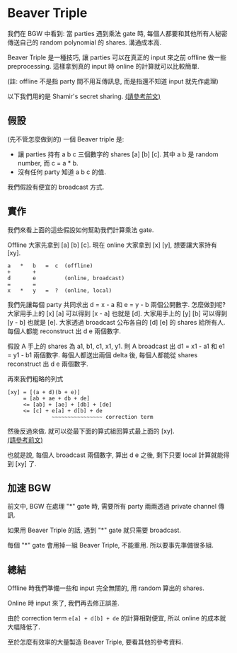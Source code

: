 # Beaver Triple

我們在 BGW 中看到: 當 parties 遇到乘法 gate 時, 每個人都要和其他所有人秘密傳送自己的 random polynomial 的 shares. 溝通成本高.

Beaver Triple 是一種技巧, 讓 parties 可以在真正的 input 來之前 offline 做一些 preprocessing. 這樣拿到真的 input 時 online 的計算就可以比較簡單.

(註: offline 不是指 party 間不用互傳訊息, 而是指還不知道 input 就先作處理)

以下我們用的是 Shamir's secret sharing. [(請參考前文)](./Shamir-Secret-Sharing-zh-TW.md)

## 假設

(先不管怎麼做到的) 一個 Beaver triple 是:
- 讓 parties 持有 a b c 三個數字的 shares [a] [b] [c]. 其中 a b 是 random number, 而 c = a * b.
- 沒有任何 party 知道 a b c 的值.

我們假設有便宜的 broadcast 方式.

## 實作

我們來看上面的這些假設如何幫助我們計算乘法 gate.

Offline 大家先拿到 [a] [b] [c].
現在 online 大家拿到 [x] [y], 想要讓大家持有 [xy].

```
a   *   b   =  c  (offline)
+       +
d       e         (online, broadcast)
=       =
x   *   y   =  ?  (online, local)
```
我們先讓每個 party 共同求出 d = x - a 和 e = y - b 兩個公開數字.
怎麼做到呢?
大家用手上的 [x] [a] 可以得到 [x - a] 也就是 [d].
大家用手上的 [y] [b] 可以得到 [y - b] 也就是 [e].
大家透過 broadcast 公布各自的 [d] [e] 的 shares 給所有人.
每個人都能 reconstruct 出 d e 兩個數字.

假設 A 手上的 shares 為 a1, b1, c1, x1, y1.
則 A broadcast 出 d1 = x1 - a1 和 e1 = y1 - b1 兩個數字.
每個人都送出兩個 delta 後, 每個人都能從 shares reconstruct 出 d e 兩個數字.

再來我們粗略的列式
```
[xy] = [(a + d)(b + e)]
     = [ab + ae + db + de]
     <= [ab] + [ae] + [db] + [de]
     <= [c] + e[a] + d[b] + de
              ~~~~~~~~~~~~~~~~ correction term
```
然後反過來做. 就可以從最下面的算式組回算式最上面的 [xy].<br>
[(請參考前文)](./Shamir-Secret-Sharing-zh-TW.md#from-a-b-c-d-p-q-r-s-to-ap--bq--cr--ds)

也就是說, 每個人 broadcast 兩個數字, 算出 d e 之後, 剩下只要 local 計算就能得到 [xy] 了.

## 加速 BGW

前文中, BGW 在處理 "*" gate 時, 需要所有 party 兩兩透過 private channel 傳訊.

如果用 Beaver Triple 的話, 遇到 "*" gate 就只需要 broadcast.

每個 "*" gate 會用掉一組 Beaver Triple, 不能重用. 所以要事先準備很多組.

## 總結

Offline 時我們準備一些和 input 完全無關的, 用 random 算出的 shares.

Online 時 input 來了, 我們再去修正誤差.

由於 correction term `e[a] + d[b] + de` 的計算相對便宜, 所以 online 的成本就大幅降低了.

至於怎麼有效率的大量製造 Beaver Triple, 要看其他的參考資料.

